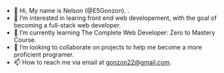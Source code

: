   - 👋 Hi, My name is  Nelson (@E5Gonzon).    . 
- 👀 I’m interested in learing front end web developement, with the goal of becoming a full-stack web developer. 
- 🌱 I’m currently learning The Complete Web Developer: Zero to Mastery Course. 
- 💞️ I’m looking to collaborate on projects to help me become a more proficient programer. 
- 📫 How to reach me via email at gonzon22@gmail.com.

